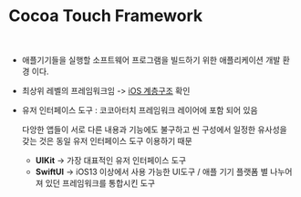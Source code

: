 # Cocoa Touch Framework

</br>

* 애플기기들을 실행할 소프트웨어 프로그램을 빌드하기 위한 애플리케이션 개발 환경 이다.

* 최상위 레벨의 프레임워크임 -> [iOS 계층구조](ios_architecture.md) 확인

* 유저 인터페이스 도구 : 코코아터치 프레임워크 레이어에 포함 되어 있음
    
    다앙한 앱들이 서로 다른 내용과 기능에도 불구하고 씬 구성에서 일정한 유사성을 갖는 것은 동일 유저 인터페이스 도구 이용하기 때문
    * **UIKit** -> 가장 대표적인 유저 인터페이스 도구 
    * **SwiftUI** -> iOS13 이상에서 사용 가능한 UI도구 / 애플 기기 플랫폼 별 나누어져 있던 프레임워크를 통합시킨 도구




